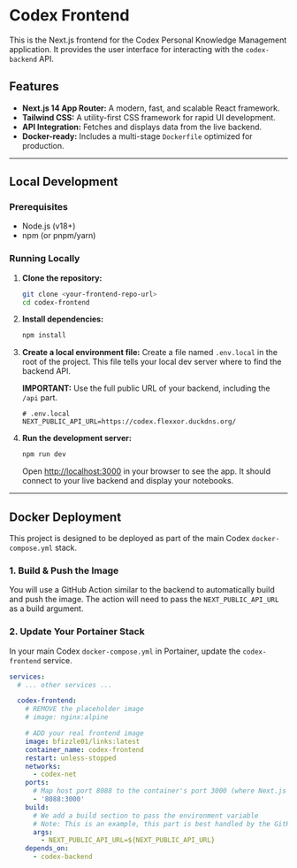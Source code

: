 # Codex Frontend

This is the Next.js frontend for the Codex Personal Knowledge Management application. It provides the user interface for interacting with the `codex-backend` API.

## Features

- **Next.js 14 App Router:** A modern, fast, and scalable React framework.
- **Tailwind CSS:** A utility-first CSS framework for rapid UI development.
- **API Integration:** Fetches and displays data from the live backend.
- **Docker-ready:** Includes a multi-stage `Dockerfile` optimized for production.

---

## Local Development

### Prerequisites

- Node.js (v18+)
- npm (or pnpm/yarn)

### Running Locally

1.  **Clone the repository:**
    ```bash
    git clone <your-frontend-repo-url>
    cd codex-frontend
    ```

2.  **Install dependencies:**
    ```bash
    npm install
    ```

3.  **Create a local environment file:**
    Create a file named `.env.local` in the root of the project. This file tells your local dev server where to find the backend API.
    
    **IMPORTANT:** Use the full public URL of your backend, including the `/api` part.
    ```env
    # .env.local
    NEXT_PUBLIC_API_URL=https://codex.flexxor.duckdns.org/
    ```

4.  **Run the development server:**
    ```bash
    npm run dev
    ```
    Open [http://localhost:3000](http://localhost:3000) in your browser to see the app. It should connect to your live backend and display your notebooks.

---

## Docker Deployment

This project is designed to be deployed as part of the main Codex `docker-compose.yml` stack.

### 1. Build & Push the Image

You will use a GitHub Action similar to the backend to automatically build and push the image. The action will need to pass the `NEXT_PUBLIC_API_URL` as a build argument.

### 2. Update Your Portainer Stack

In your main Codex `docker-compose.yml` in Portainer, update the `codex-frontend` service.

```yaml
services:
  # ... other services ...

  codex-frontend:
    # REMOVE the placeholder image
    # image: nginx:alpine

    # ADD your real frontend image
    image: bfizzle01/links:latest
    container_name: codex-frontend
    restart: unless-stopped
    networks:
      - codex-net
    ports:
      # Map host port 8088 to the container's port 3000 (where Next.js runs)
      - '8088:3000'
    build:
      # We add a build section to pass the environment variable
      # Note: This is an example, this part is best handled by the GitHub Action
      args:
        - NEXT_PUBLIC_API_URL=${NEXT_PUBLIC_API_URL}
    depends_on:
      - codex-backend
